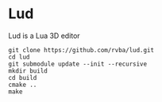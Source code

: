 # Lud 

Lud is a Lua 3D editor

```
git clone https://github.com/rvba/lud.git
cd lud
git submodule update --init --recursive
mkdir build
cd build
cmake ..
make
```
